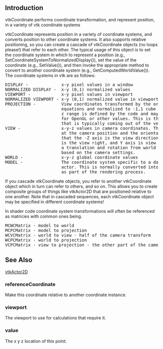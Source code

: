 ## Introduction

vtkCoordinate performs coordinate transformation, and represent position, in a variety of vtk coordinate systems

vtkCoordinate represents position in a variety of coordinate systems, and
converts position to other coordinate systems. It also supports relative
positioning, so you can create a cascade of vtkCoordinate objects (no loops
please!) that refer to each other. The typical usage of this object is
to set the coordinate system in which to represent a position (e.g.,
SetCoordinateSystemToNormalizedDisplay()), set the value of the coordinate
(e.g., SetValue()), and then invoke the appropriate method to convert to
another coordinate system (e.g., GetComputedWorldValue()).
The coordinate systems in vtk are as follows:

<PRE>
DISPLAY -             x-y pixel values in a window
NORMALIZED DISPLAY -  x-y (0,1) normalized values
VIEWPORT -            x-y pixel values in viewport
NORMALIZED VIEWPORT - x-y (0,1) normalized value in viewport
PROJECTION -          View coordinates transformed by the ortho/perspective
                      equations and normalized to -1,1 cube on X and Y. The
                      z range is defined by the code and may be -1,1
                      for OpenGL or other values. This is the coordinate system
                      that is typically coming out of the vertex shader.
VIEW -                x-y-z values in camera coordinates. The origin is
                      at the camera position and the orientation is such
                      that the -Z axis is the view direction, the X axis
                      is the view right, and Y axis is view up. This is
                      a translation and rotation from world coordinates
                      based on the camera settings.
WORLD -               x-y-z global coordinate values
MODEL -               The coordinate system specific to a dataaet or
                      actor. This is normally converted into WORLD coordinates
                      as part of the rendering process.
</PRE>

If you cascade vtkCoordinate objects, you refer to another vtkCoordinate
object which in turn can refer to others, and so on. This allows you to
create composite groups of things like vtkActor2D that are positioned
relative to one another. Note that in cascaded sequences, each
vtkCoordinate object may be specified in different coordinate systems!

In shader code coordinate system transformations will often be referenced
as matricies with common ones being.
<PRE>
MCWCMatrix - model to world
MCPCMatrix - model to projection
WCVCMatrix - world to view - half of the camera transform
WCPCMatrix - world to projection
VCPCMatrix - view to projection - the other part of the camera transform
</PRE>

## See Also

[vtkActor2D](./Rendering_Core_Actor2D.html)

### referenceCoordinate

Make this coordinate relative to another coordinate instance.

### viewport

The viewport to use for calculations that require it.

### value

The x y z location of this point.
